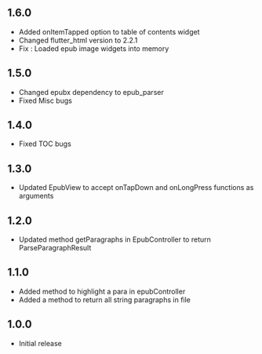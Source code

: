 ## 1.6.0
* Added onItemTapped option to table of contents widget
* Changed flutter_html version to 2.2.1
* Fix : Loaded epub image widgets into memory

## 1.5.0

* Changed epubx dependency to epub_parser
* Fixed Misc bugs

## 1.4.0

* Fixed TOC bugs

## 1.3.0

* Updated EpubView to accept onTapDown and onLongPress functions as arguments

## 1.2.0

* Updated method getParagraphs in EpubController to return ParseParagraphResult

## 1.1.0

* Added method to highlight a para in epubController
* Added a method to return all string paragraphs in file

## 1.0.0

* Initial release
